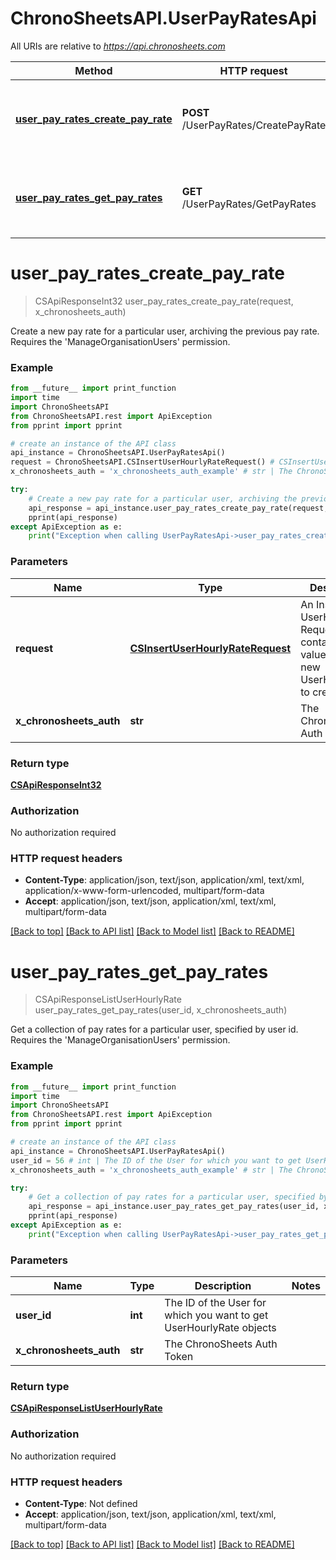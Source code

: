 # ChronoSheetsAPI.UserPayRatesApi

All URIs are relative to *https://api.chronosheets.com*

Method | HTTP request | Description
------------- | ------------- | -------------
[**user_pay_rates_create_pay_rate**](UserPayRatesApi.md#user_pay_rates_create_pay_rate) | **POST** /UserPayRates/CreatePayRate | Create a new pay rate for a particular user, archiving the previous pay rate.    Requires the &#39;ManageOrganisationUsers&#39; permission.
[**user_pay_rates_get_pay_rates**](UserPayRatesApi.md#user_pay_rates_get_pay_rates) | **GET** /UserPayRates/GetPayRates | Get a collection of pay rates for a particular user, specified by user id.    Requires the &#39;ManageOrganisationUsers&#39; permission.


# **user_pay_rates_create_pay_rate**
> CSApiResponseInt32 user_pay_rates_create_pay_rate(request, x_chronosheets_auth)

Create a new pay rate for a particular user, archiving the previous pay rate.    Requires the 'ManageOrganisationUsers' permission.

### Example
```python
from __future__ import print_function
import time
import ChronoSheetsAPI
from ChronoSheetsAPI.rest import ApiException
from pprint import pprint

# create an instance of the API class
api_instance = ChronoSheetsAPI.UserPayRatesApi()
request = ChronoSheetsAPI.CSInsertUserHourlyRateRequest() # CSInsertUserHourlyRateRequest | An Insert UserHourlyRate Request object containing values for the new UserHourlyRate to create
x_chronosheets_auth = 'x_chronosheets_auth_example' # str | The ChronoSheets Auth Token

try:
    # Create a new pay rate for a particular user, archiving the previous pay rate.    Requires the 'ManageOrganisationUsers' permission.
    api_response = api_instance.user_pay_rates_create_pay_rate(request, x_chronosheets_auth)
    pprint(api_response)
except ApiException as e:
    print("Exception when calling UserPayRatesApi->user_pay_rates_create_pay_rate: %s\n" % e)
```

### Parameters

Name | Type | Description  | Notes
------------- | ------------- | ------------- | -------------
 **request** | [**CSInsertUserHourlyRateRequest**](CSInsertUserHourlyRateRequest.md)| An Insert UserHourlyRate Request object containing values for the new UserHourlyRate to create | 
 **x_chronosheets_auth** | **str**| The ChronoSheets Auth Token | 

### Return type

[**CSApiResponseInt32**](CSApiResponseInt32.md)

### Authorization

No authorization required

### HTTP request headers

 - **Content-Type**: application/json, text/json, application/xml, text/xml, application/x-www-form-urlencoded, multipart/form-data
 - **Accept**: application/json, text/json, application/xml, text/xml, multipart/form-data

[[Back to top]](#) [[Back to API list]](../README.md#documentation-for-api-endpoints) [[Back to Model list]](../README.md#documentation-for-models) [[Back to README]](../README.md)

# **user_pay_rates_get_pay_rates**
> CSApiResponseListUserHourlyRate user_pay_rates_get_pay_rates(user_id, x_chronosheets_auth)

Get a collection of pay rates for a particular user, specified by user id.    Requires the 'ManageOrganisationUsers' permission.

### Example
```python
from __future__ import print_function
import time
import ChronoSheetsAPI
from ChronoSheetsAPI.rest import ApiException
from pprint import pprint

# create an instance of the API class
api_instance = ChronoSheetsAPI.UserPayRatesApi()
user_id = 56 # int | The ID of the User for which you want to get UserHourlyRate objects
x_chronosheets_auth = 'x_chronosheets_auth_example' # str | The ChronoSheets Auth Token

try:
    # Get a collection of pay rates for a particular user, specified by user id.    Requires the 'ManageOrganisationUsers' permission.
    api_response = api_instance.user_pay_rates_get_pay_rates(user_id, x_chronosheets_auth)
    pprint(api_response)
except ApiException as e:
    print("Exception when calling UserPayRatesApi->user_pay_rates_get_pay_rates: %s\n" % e)
```

### Parameters

Name | Type | Description  | Notes
------------- | ------------- | ------------- | -------------
 **user_id** | **int**| The ID of the User for which you want to get UserHourlyRate objects | 
 **x_chronosheets_auth** | **str**| The ChronoSheets Auth Token | 

### Return type

[**CSApiResponseListUserHourlyRate**](CSApiResponseListUserHourlyRate.md)

### Authorization

No authorization required

### HTTP request headers

 - **Content-Type**: Not defined
 - **Accept**: application/json, text/json, application/xml, text/xml, multipart/form-data

[[Back to top]](#) [[Back to API list]](../README.md#documentation-for-api-endpoints) [[Back to Model list]](../README.md#documentation-for-models) [[Back to README]](../README.md)

